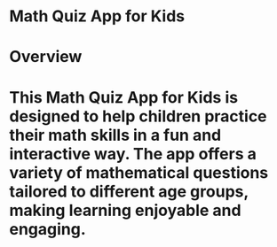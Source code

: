 # Math Quiz App for Kids
# Overview
# This Math Quiz App for Kids is designed to help children practice their math skills in a fun and interactive way. The app offers a variety of mathematical questions tailored to different age groups, making learning enjoyable and engaging.

